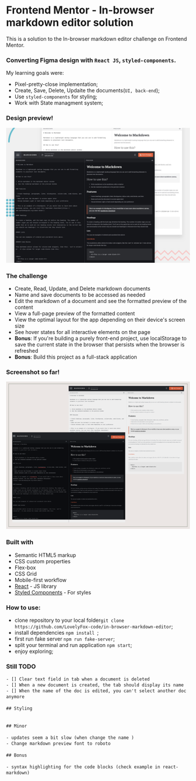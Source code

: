 # Frontend Mentor - In-browser markdown editor solution

This is a solution to the In-browser markdown editor challenge on Frontend Mentor.

### Converting Figma design with `React JS`, `styled-components`.

My learning goals were:

- Pixel-pretty-close implementation;
- Create, Save, Delete, Updaite the documents(`UI, back-end`);
- Use `styled-components` for styling;
- Work with State managment system;

### Design preview!

![Preview image](./public/assets/preview.jpg)

### The challenge

- Create, Read, Update, and Delete markdown documents
- Name and save documents to be accessed as needed
- Edit the markdown of a document and see the formatted preview of the content
- View a full-page preview of the formatted content
- View the optimal layout for the app depending on their device's screen size
- See hover states for all interactive elements on the page
- **Bonus**: If you're building a purely front-end project, use localStorage to save the current state in the browser that persists when the browser is refreshed
- **Bonus**: Build this project as a full-stack application

### Screenshot so far!

![Preview image](/public/assets/screenshots/Neutral%20Nature%20Aesthetic%20Inspiration%20Mood%20Board%20Photo%20Collage.png)

### Built with

- Semantic HTML5 markup
- CSS custom properties
- Flex-box
- CSS Grid
- Mobile-first workflow
- [React](https://reactjs.org/) - JS library
- [Styled Components](https://styled-components.com/) - For styles

### How to use:

- clone repository to your local folder`git clone https://github.com/LovelyFox-code/in-browser-markdown-editor`;
- install dependencies `npm install `;
- first run fake server `npm run fake-server`;
- split your terminal and run application `npm start`;
- enjoy exploring;

### Still TODO

```
- [] Clear text field in tab when a document is deleted
- [] When a new document is created, the tab should display its name
- [] When the name of the doc is edited, you can't select another doc anymore

## Styling


## Minor

- updates seem a bit slow (when change the name )
- Change markdown preview font to roboto

## Bonus

- syntax highlighting for the code blocks (check example in react-markdown)

```
